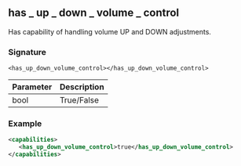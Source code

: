 ## has \_  up \_  down \_  volume \_  control

Has capability of handling volume UP and DOWN adjustments.


### Signature

`<has_up_down_volume_control></has_up_down_volume_control>`


| Parameter | Description |
| --- | --- |
| bool | True/False |


### Example

```xml
<capabilities>
   <has_up_down_volume_control>true</has_up_down_volume_control>
</capabilities>
```
